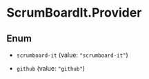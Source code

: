 # ScrumBoardIt.Provider

## Enum


* `scrumboard-it` (value: `"scrumboard-it"`)

* `github` (value: `"github"`)



